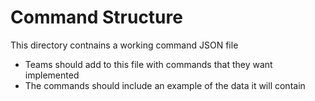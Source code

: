 # Command Structure

This directory contnains a working command JSON file

- Teams should add to this file with commands that they want implemented
- The commands should include an example of the data it will contain